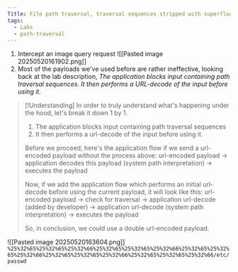 ```yaml
---
Title: File path traversal, traversal sequences stripped with superfluous URL-decode
tags:
  - Labs
  - path-traversal
---
```

1. Intercept an image query request
![[Pasted image 20250520161902.png]]
2. Most of the payloads we've used before are rather ineffective, looking back at the lab description, *The application blocks input containing path traversal sequences. It then performs a URL-decode of the input before using it.*
> [!Understanding]
> In order to truly understand what's happening under the hood, let's break it down 1 by 1.
> 1. The application blocks input containing path traversal sequences
> 2. It then performs a url-decode of the input before using it.
> 
> Before we proceed, here's the application flow if we send a url-encoded payload without the process above: 
> url-encoded payload -> application decodes this payload (system path interpretation) -> executes the payload
> 
> Now, if we add the application flow which performs an initial url-decode before using the current payload, it will look like this:
> url-encoded payload -> check for traversal -> application url-decode (added by developer) ->  application url-decode (system path interpretation) -> executes the payload
> 
> So, in conclusion, we could use a double url-encoded payload.

![[Pasted image 20250520163604.png]]
`%25%32%65%25%32%65%25%32%66%25%32%65%25%32%65%25%32%66%25%32%65%25%32%65%25%32%66%25%32%65%25%32%65%25%32%66%25%32%65%25%32%65%25%32%66/etc/passwd`







